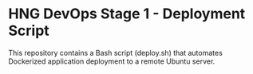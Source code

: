 # HNG DevOps Stage 1 - Deployment Script
This repository contains a Bash script (deploy.sh) that automates Dockerized application deployment to a remote Ubuntu server.
